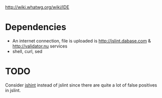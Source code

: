 <http://wiki.whatwg.org/wiki/IDE>

# Dependencies

* An internet connection, file is uploaded is <http://jslint.dabase.com> & <http://validator.nu> services
* shell, curl, sed

# TODO

Consider [jshint](https://github.com/jshint/jshint/blob/master/jshint.js)
instead of jslint since there are quite a lot of false positives in jslint.
